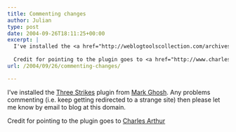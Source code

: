 ```yaml
---
title: Commenting changes
author: Julian
type: post
date: 2004-09-26T18:11:25+00:00
excerpt: |
  I've installed the <a href="http://weblogtoolscollection.com/archives/2004/09/24/three-strikes-and-out-damned-spam-out-i-say/">Three Strikes</a> plugin from  <a href="http://weblogtoolscollection.com/">Mark Ghosh</a>. Any problems commenting (i.e. keep getting redirected to a strange site) then please let me know by email to blog at this domain.
  
  Credit for pointing to the plugin goes to <a href="http://www.charlesarthur.com/blog/">Charles Arthur</a>
url: /2004/09/26/commenting-changes/

---
```

I&#8217;ve installed the [Three Strikes][1] plugin from [Mark Ghosh][2]. Any problems commenting (i.e. keep getting redirected to a strange site) then please let me know by email to blog at this domain.

Credit for pointing to the plugin goes to [Charles Arthur][3]

 [1]: http://weblogtoolscollection.com/archives/2004/09/24/three-strikes-and-out-damned-spam-out-i-say/
 [2]: http://weblogtoolscollection.com/
 [3]: http://www.charlesarthur.com/blog/